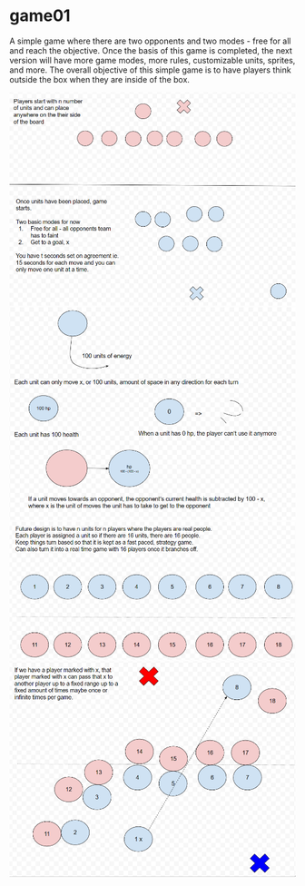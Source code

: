 # game01

A simple game where there are two opponents and two modes - free for all and reach the objective.
Once the basis of this game is completed, the next version will have more game modes, more rules,
customizable units, sprites, and more. 
The overall objective of this simple game is to have players think outside the box when they are inside of the box.

![Design 1](Resources/design01.png)
![Design 2](Resources/design02.png)
![Design 2](Resources/design03.png)
![Design 2](Resources/design04.png)
